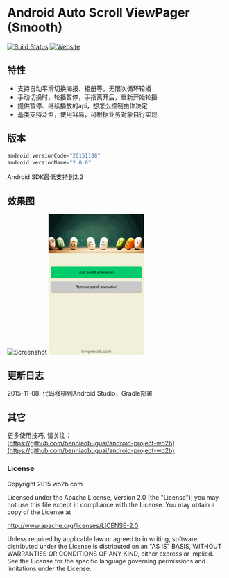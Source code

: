 Android Auto Scroll ViewPager (Smooth)
==========================================================================================

[![Build Status](http://static.wo2b.com/openopen/build_passing.png?branch=master)](http://www.wo2b.com) [![Website](http://static.wo2b.com/openopen/wo2b_link.png)](http://www.wo2b.com)


特性
------------
* 支持自动平滑切换海报、相册等，无限次循环轮播
* 手动切换时，轮播暂停，手指离开后，重新开始轮播
* 提供暂停、继续播放的api，想怎么控制由你决定
* 基类支持泛型，使用容易，可根据业务对象自行实现


版本
------------
``` java
android:versionCode="20151108"
android:versionName="2.0.0"
```

Android SDK最低支持到2.2


效果图
------------
<p>
<img src="http://static.wo2b.com/openapp/autoviewpager/1.png" width="220" alt="Screenshot"/>
<img src="screenshot/1.gif" width="220" alt="Screenshot"/>
</p>


更新日志
------------
2015-11-08: 代码移植到Android Studio，Gradle部署
 
其它
------------  
更多使用技巧, 请关注：  
[https://github.com/benniaobuguai/android-project-wo2b](https://github.com/benniaobuguai/android-project-wo2b)


### **License**

Copyright 2015 wo2b.com

Licensed under the Apache License, Version 2.0 (the "License");
you may not use this file except in compliance with the License.
You may obtain a copy of the License at

  http://www.apache.org/licenses/LICENSE-2.0

Unless required by applicable law or agreed to in writing, software
distributed under the License is distributed on an "AS IS" BASIS,
WITHOUT WARRANTIES OR CONDITIONS OF ANY KIND, either express or implied.
See the License for the specific language governing permissions and
limitations under the License.



